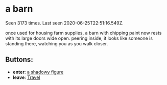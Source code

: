 # a barn

Seen 3173 times. Last seen 2020-06-25T22:51:16.549Z.

once used for housing farm supplies, a barn with chipping paint now rests with its large doors wide open. peering inside, it looks like someone is standing there, watching you as you walk closer.

## Buttons:

- **enter**: [a shadowy figure](a-shadowy-figure-m45mb0.md)
- **leave**: [Travel](Travel-travel.md)
